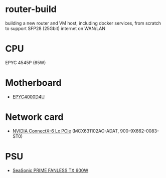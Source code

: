 # router-build
building a new router and VM host, including docker services, from scratch to support SFP28 (25Gbit) internet on WAN/LAN

# CPU
EPYC 4545P (65W)

# Motherboard
- [EPYC4000D4U](https://www.asrockrack.com/general/productdetail.asp?Model=EPYC4000D4U#Specifications)

# Network card
- [NVIDIA ConnectX-6 Lx PCIe](900-9X662-0083-ST0) (MCX631102AC-ADAT, 900-9X662-0083-ST0)

# PSU
- [SeaSonic PRIME FANLESS TX 600W](https://seasonic.com/prime-fanless-tx/)
